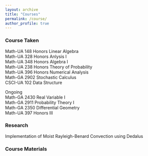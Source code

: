 ```yaml
---
layout: archive
title: "Courses"
permalink: /course/
author_profile: true
---
```

### Course Taken
Math-UA 148 Honors Linear Algebra\
Math-UA 328 Honors Anlysis I\
Math-UA 348 Honors Algebra I\
Math-UA 238 Honors Theory of Probability\
Math-UA 396 Honors Numerical Analysis\
Math-GA 2902 Stochastic Calculus\
CSCI-UA 102 Data Structure

Ongoing\
Math-GA 2430 Real Variable I\
Math-GA 2911 Probability Theory I\
Math-GA 2350 Differential Geometry\
Math-UA 397 Honors III

### Research
Implementation of Moist Rayleigh-Benard Convection using Dedalus
### Course Materials
